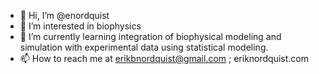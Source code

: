 - 👋 Hi, I’m @enordquist
- 👀 I’m interested in biophysics
- 🌱 I’m currently learning integration of biophysical modeling and simulation with experimental data using statistical modeling.
- 📫 How to reach me at erikbnordquist@gmail.com ; eriknordquist.com

<!---
enordquist/enordquist is a ✨ special ✨ repository because its `README.md` (this file) appears on your GitHub profile.
You can click the Preview link to take a look at your changes.
--->
